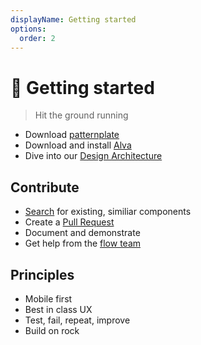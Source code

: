 ```yaml
---
displayName: Getting started
options:
  order: 2
---
```


# :runner: Getting started 

> Hit the ground running

* Download [patternplate](http://foo)
* Download and install [Alva](http://foo)
* Dive into our [Design Architecture](./)

## Contribute

* [Search](./) for existing, similiar components
* Create a [Pull Request]()
* Document and demonstrate
* Get help from the [flow team]()

## Principles

* Mobile first
* Best in class UX
* Test, fail, repeat, improve
* Build on rock
